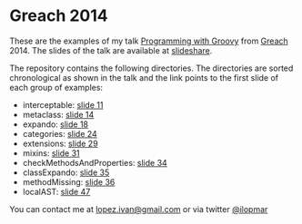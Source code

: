 # Greach 2014

These are the examples of my talk [Programming with Groovy](http://greach.es/speakers/ivan-lopez-metaprogramming-with-groovy/) from [Greach](http://greach.es) 2014. The slides of the talk are available at [slideshare](http://www.slideshare.net/ilopmar/metaprogramming-with-groovy).

The repository contains the following directories. The directories are sorted chronological as shown in the talk and the link points to the first slide of each group of examples:

- interceptable: [slide 11](http://www.slideshare.net/ilopmar/metaprogramming-with-groovy/11)
- metaclass: [slide 14](http://www.slideshare.net/ilopmar/metaprogramming-with-groovy/14)
- expando: [slide 18](http://www.slideshare.net/ilopmar/metaprogramming-with-groovy/18)
- categories: [slide 24](http://www.slideshare.net/ilopmar/metaprogramming-with-groovy/24)
- extensions: [slide 29](http://www.slideshare.net/ilopmar/metaprogramming-with-groovy/29)
- mixins: [slide 31](http://www.slideshare.net/ilopmar/metaprogramming-with-groovy/31)
- checkMethodsAndProperties: [slide 34](http://www.slideshare.net/ilopmar/metaprogramming-with-groovy/34)
- classExpando: [slide 35](http://www.slideshare.net/ilopmar/metaprogramming-with-groovy/35)
- methodMissing: [slide 36](http://www.slideshare.net/ilopmar/metaprogramming-with-groovy/36)
- localAST: [slide 47](http://www.slideshare.net/ilopmar/metaprogramming-with-groovy/47)


You can contact me at lopez.ivan@gmail.com or via twitter [@ilopmar](https://twitter.com/ilopmar)